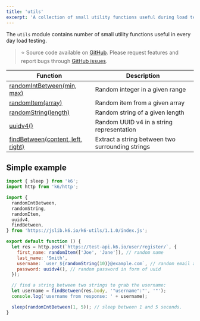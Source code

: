 ```yaml
---
title: 'utils'
excerpt: 'A collection of small utility functions useful during load testing with k6. '
---
```


The `utils` module contains number of small utility functions useful in every day load testing.

> ⭐️ Source code available on [GitHub](https://github.com/k6io/k6-jslib-utils).
> Please request features and report bugs through [GitHub issues](https://github.com/k6io/k6-jslib-utils/issues).

| Function                                                                                              | Description                                      |
| ----------------------------------------------------------------------------------------------------- | ------------------------------------------------ |
| [randomIntBetween(min, max)](/javascript-api/v0.32/jslib/utils/randomintbetween-min-max)              | Random integer in a given range                  |
| [randomItem(array)](/javascript-api/v0.32/jslib/utils/randomitem-array)                               | Random item from a given array                   |
| [randomString(length)](/javascript-api/v0.32/jslib/utils/randomstring-length)                         | Random string of a given length                  |
| [uuidv4()](/javascript-api/v0.32/jslib/utils/uuidv4)                                                  | Random UUID v4 in a string representation        |
| [findBetween(content, left, right)](/javascript-api/v0.32/jslib/utils/findbetween-content-left-right) | Extract a string between two surrounding strings |

## Simple example

<CodeGroup labels={[]}>

```javascript
import { sleep } from 'k6';
import http from 'k6/http';

import {
  randomIntBetween,
  randomString,
  randomItem,
  uuidv4,
  findBetween,
} from 'https://jslib.k6.io/k6-utils/1.1.0/index.js';

export default function () {
  let res = http.post(`https://test-api.k6.io/user/register/`, {
    first_name: randomItem(['Joe', 'Jane']), // random name
    last_name: 'Smith',
    username: `user_${randomString(10)}@example.com`, // random email address,
    password: uuidv4(), // random password in form of uuid
  });

  // find a string between two strings to grab the username:
  let username = findBetween(res.body, '"username":"', '"');
  console.log('username from response: ' + username);

  sleep(randomIntBetween(1, 5)); // sleep between 1 and 5 seconds.
}
```

</CodeGroup>
